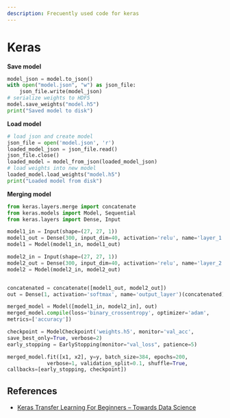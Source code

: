 ```yaml
---
description: Frecuently used code for keras
---
```


# Keras

**Save model**
```python
model_json = model.to_json()
with open("model.json", "w") as json_file:
    json_file.write(model_json)
# serialize weights to HDF5
model.save_weights("model.h5")
print("Saved model to disk")
```

**Load model**
```python
# load json and create model
json_file = open('model.json', 'r')
loaded_model_json = json_file.read()
json_file.close()
loaded_model = model_from_json(loaded_model_json)
# load weights into new model
loaded_model.load_weights("model.h5")
print("Loaded model from disk")
```

**Merging model**

```python
from keras.layers.merge import concatenate
from keras.models import Model, Sequential
from keras.layers import Dense, Input

model1_in = Input(shape=(27, 27, 1))
model1_out = Dense(300, input_dim=40, activation='relu', name='layer_1')(model1_in)
model1 = Model(model1_in, model1_out)

model2_in = Input(shape=(27, 27, 1))
model2_out = Dense(300, input_dim=40, activation='relu', name='layer_2')(model2_in)
model2 = Model(model2_in, model2_out)


concatenated = concatenate([model1_out, model2_out])
out = Dense(1, activation='softmax', name='output_layer')(concatenated)

merged_model = Model([model1_in, model2_in], out)
merged_model.compile(loss='binary_crossentropy', optimizer='adam', 
metrics=['accuracy'])

checkpoint = ModelCheckpoint('weights.h5', monitor='val_acc',
save_best_only=True, verbose=2)
early_stopping = EarlyStopping(monitor="val_loss", patience=5)

merged_model.fit([x1, x2], y=y, batch_size=384, epochs=200,
             verbose=1, validation_split=0.1, shuffle=True, 
callbacks=[early_stopping, checkpoint])
```

## References

- [Keras Transfer Learning For Beginners – Towards Data Science](https://towardsdatascience.com/keras-transfer-learning-for-beginners-6c9b8b7143e)